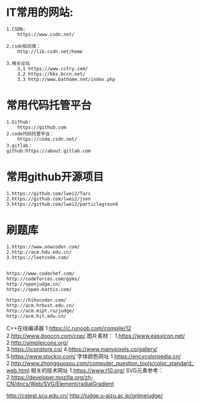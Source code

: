 # IT常用的网站:
	1.CSDN:					
		https://www.csdn.net/
	
	2.csdn知识库：			
		http://lib.csdn.net/home

	3.相关论坛
		3.1 https://www.cctry.com/
		3.2 https://bbs.bccn.net/
		3.3 http://www.bathome.net/index.php
# 常用代码托管平台
	1.Github:				
		https://github.com
	2.code代码托管平台：	
		https://code.csdn.net/
	3.gitlab：		
	github:https://about.gitlab.com

# 常用github开源项目
	1.https://github.com/lwei2/Tars
	2.https://github.com/lwei2/json
	3.https://github.com/lwei2/particleground

# 刷题库
	1.https://www.nowcoder.com/
	2.http://acm.hdu.edu.cn/
	3.https://leetcode.com/


	https://www.codechef.com/
	http://codeforces.com/gyms/
	http://openjudge.cn/
	https://open.kattis.com/

	https://hihocoder.com/
	http://acm.hrbust.edu.cn/
	http://acm.mipt.ru/judge/
	http://acm.hit.edu.cn/
C++在线编译器
	1.https://c.runoob.com/compile/12
	2.http://www.dooccn.com/cpp/
图片素材：
	1.https://www.easyicon.net/
	2.http://simpleicons.org/	
	3.https://iconstore.co/
	4.https://www.manypixels.co/gallery/
	5.https://www.stockio.com/
字体颜色网址
    1.https://encycolorpedia.cn/
    2.http://www.zhongguosou.com/computer_question_tools/color_standard_web.html
相关的技术网址
    1.https://www.t10.org/
SVG元素参考：
    2.https://developer.mozilla.org/zh-CN/docs/Web/SVG/Element/radialGradient



http://cstest.scu.edu.cn/
http://judge.u-aizu.ac.jp/onlinejudge/

